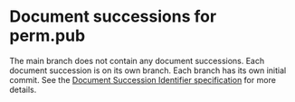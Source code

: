Document successions for perm.pub
=================================

The main branch does not contain any document successions.
Each document succession is on its own branch.
Each branch has its own initial commit.
See the [Document Succession Identifier
specification](https://perm.pub/1wFGhvmv8XZfPx0O5Hya2e9AyXo) for more details.
